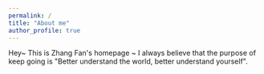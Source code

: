 ```yaml
---
permalink: /
title: "About me"
author_profile: true
---
```


Hey~ This is Zhang Fan's homepage ~
I always believe that the purpose of keep going is "Better understand the world, better understand yourself".
